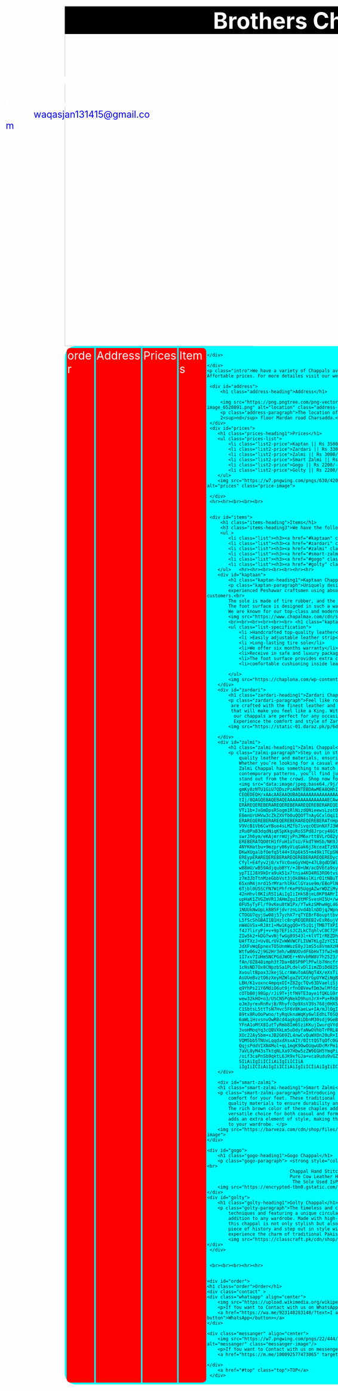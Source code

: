 <!DOCTYPE HTML>

<html>

<head>
    <meta charset="UTF-8">
    <meta name="viewport" content="width=device-width, initial-scale=1">
  <title>Brother Chappal Maker</title>
  <style>
    .email{
        color: blue;
        text-decoration: none;

    }
    .email:hover{
        border: 1px solid red;
        background-color: red;
        border-radius: 15px;
        color:yellow;
    }

    .name{
        border: 2px solid black;

        text-align: center;
        color: white;
        background-color: black;
        position: fixed;
        top: -43px;
        width: 1500px;
        height: 70px;
        font-size: 60px;
        z-index: 1;
    }
    .img{
        width: 1500px;
        height: 900px;
        opacity: 0.9;

    }
    .p1{
        font-size: 25px;
        color: white;
        width: 400px;
        position: absolute;
        top: 200px;
        left: 70px;

    }
    strong{
        color: white;
    }

    strong:hover{
        color: yellow;
        font-family: cursive;
    }
    .order{
        border: 3px solid red;
        background-color: red;
        color: white;
        font-family: cursive;
        border-radius: 30px;
        text-align: center;
        width: 1500px;

    }


    .whatsapp{
        border: 2px solid green;
        border-radius: 30px;
        background-color: yellowgreen;
        color: black;
        width: 200px;
        text-align: center;
        color: white;
        position: relative;
        left: 525px;

    }
    .whatsapp-image{
        width: 100px;
        height: 100px;
        border-radius: 700px;

    }
    .whatsapp-button{
        border: 2px solid green;
        color: green;
        width: 100px;
        font-size: 14px;
        border-radius: 8px;
    }
    .whatsapp-button:hover{
        background-color: green;
        color: white;
    }
    .messanger{
        border: 2px solid blue;
        border-radius: 30px;
        background-color: aqua;
        color: black;
        width: 200px;
        text-align: center;
        color: black;
        position: relative;
        left: 775px;
        bottom: 219px;

    }

    .messanger-image {
        width: 100px;
        height: 100px;
        border-radius: 700px;
    }
    .messanger-button{
        border: 2px solid blue;
        color: blue;
        width: 100px;
        font-size: 14px;
        border-radius: 8px;


    }
    .messanger-button:hover{
         background-color: blue;
        color: white;
    }
    .whatsapp.messanger {
    display: inline-block;
    width: 200px; /* Remove fixed width */
    height: 200px;

}
.intro{
    font-size: 30px;
}
.buttons{
   border: 3px solid aqua;
   border-radius: 30px;
   background-color: aqua;
   width: 1500px;
   display: flex; /* Add this line to make the container flexbox */
   justify-content: center;

}
.order-button{
   border: 2px solid red;
   border-top-left-radius: 10px;
   border-bottom-left-radius: 10px;
   width: 70px;
   font-size: 30px;
   background-color: red;
   color: white;
   text-decoration: none;
   margin: 2px;

}
.order-button:hover{
    background-color: white;
    color: black;
    text-decoration: none;
}
.address1{
   border: 2px solid red;

   width: 120px;
   font-size: 30px;
   background-color: red;
   color: white;
   text-decoration: none;
   margin: 2px;
   text-align: center;
}
.address1:hover{
    background-color: white;
    color: black;
    text-decoration: none;
}
.items{
   border: 2px solid red;
   border-top-right-radius: 10px;
   border-bottom-right-radius: 10px;
   width: 70px;
   font-size: 30px;
   background-color: red;
   color: white;
   text-decoration: none;
   margin: 2px;
}
.items:hover{
     background-color: white;
    color: black;
    text-decoration: none;
}
.prices{
    border: 2px solid red;

width: 120px;
font-size: 30px;
background-color: red;
color: white;
text-decoration: none;
margin: 2px;
text-align: center; 
}
.prices:hover{
    background-color: white;
    color: black;
    text-decoration: none;
}
.top{
    border: 2px solid red;
    border-radius: 20px;
    width: 200px;
    font-size: 30px;
    background-color: red;
    color: white;
    text-decoration: none;
    margin: 2px;
    text-align: center; 
    position: relative;
    bottom: 100px;
    left: 700px; 
}
.top:hover{
    background-color: white;
    color: black;
    text-decoration: none;
}

.address-logo{
    width: 400px;
    height: 400px;
    border-radius: 700px;
}
.address-heading{
    border: 3px solid red;
    border-radius: 30px;
    width: 1500px;
    background-color: red;
    color: white;
    text-align: center;
    font-family: cursive;

}
.address-paragraph{
    border: 2px solid aqua;
    border-top-left-radius: 20px;
    border-bottom-right-radius: 20px;
    font-size: 25px;
    width: 400px;
    background-color: aqua;
    text-align: center;
    color: red;
    position: relative;
    left: 600px;
    bottom: 350px;
}
.address-paragraph:hover{
    border: 2px solid red;
    background-color: red;
    color: white;
    font-family: cursive;
}
.items-heading{
    border: 2px solid red;
    border-radius: 20px;
    background-color: red;
    text-align: center;
    font-family: cursive;
    color: white;
}
.items-heading3{
    color: blue;
    font-family: cursive;
    font-size: 30px;
}
.list{
    border: 2px solid aqua;
    border-radius: 20px;
    background-color: aqua;
    font-size: 18px;
    text-align: center;
    width: 100px;
    display: inline-block;
    margin: 4px;
    color: red;
}


.list:hover{
    background-color: white;
    border: 2px solid blue;

}
.kaptaan:link{
    color: red;
    text-decoration: none;
}
.kaptaan:hover{
    color: red;
    text-decoration: none;
}
.kaptaan:visited{
    color: red;
    text-decoration: none;
}

.kaptan-heading1{
    border: 2px solid aqua;
    border-radius: 30px;
    background-color: aqua;
    font-family: cursive;
    align-items: center;
    color: red;
    width: 800px;
    display: flex;
    justify-content: center;
}
.kaptan-paragraph{
    font-size: 30px;
}
.red-kaptan1{
    width: 400px;
    height: 400px;
    border-radius: 700px;
    position: relative;
    left: 1150px;
    bottom: 300px;
}
.red-kaptan2{
    width: 400px;
    height: 400px;
    border-radius: 700px;
    position: relative;
    left: 1150px;
    bottom: 650px;
}

.kaptan-specification{
     border: 2px solid aqua;
    border-radius: 30px;
    background-color: aqua;
    font-family: cursive;
    align-items: center;
    color: red;
    width: 400px;
    display: flex;
    justify-content: center;
    position: relative;
    bottom: 300px;
}
.list-specification{
    border: 2px solid grey;
    border-top-left-radius: 30px;
    border-bottom-right-radius: 30px;
    font-size: 25px;
    text-align: center;
    list-style-type: none;
    width: 400px;
    position: relative;
    bottom: 300px;
    background-color: grey;
    color: white;
}
.zardari:link{
    color: red;
    text-decoration: none;
}
.zardari:hover{
    color: red;
    text-decoration: none;
}
.zardari:visited{
    color: red;
    text-decoration: none;
}

.zardari-heading1{
    border: 2px solid aqua;
    border-radius: 30px;
    background-color: aqua;
    font-family: cursive;
    align-items: center;
    color: red;
    width: 800px;
    display: flex;
    justify-content: center;
}
.zardari-paragraph{
    font-size: 30px;
}
.zardari-image{
    width: 400px;
    height: 400px;
    border-radius: 700px;
    position: relative;
    left: 1100px;
    bottom: 400px;
}
.zalmi-heading1{
    border: 2px solid aqua;
    border-radius: 30px;
    background-color: aqua;
    font-family: cursive;
    align-items: center;
    color: red;
    width: 800px;
    display: flex;
    justify-content: center;
}
.zalmi-paragraph{
    font-size: 30px;
}
.zalmi-image{
    border-radius: 700px;
    position: relative;
    left: 1200px;
    bottom: 300px; 
}
.zalmi:link{
    color: red;
    text-decoration: none;
}
.zalmi:hover{
    color: red;
    text-decoration: none;
}
.zalmi:visited{
    color: red;
    text-decoration: none;
}
.smart-zalmi:link{
    color: red;
    text-decoration: none;
}
.smart-zalmi:hover{
    color: red;
    text-decoration: none;
}
.smart-zalmi:visited{
    color: red;
    text-decoration: none;
}
.smart-zalmi-heading1{
    border: 2px solid aqua;
    border-radius: 30px;
    background-color: aqua;
    font-family: cursive;
    align-items: center;
    color: red;
    width: 800px;
    display: flex;
    justify-content: center;
}
.smart-zalmi-paragraph{
    font-size: 30px;
}
.smart-zalmi-image{
    width: 250px;
    height: 250px;
    border-radius: 600px;
    position: relative;
    left: 1200px;
    bottom: 300px;
}
.gogo-heading1{
    border: 2px solid aqua;
    border-radius: 30px;
    background-color: aqua;
    font-family: cursive;
    align-items: center;
    color: red;
    width: 800px;
    display: flex;
    justify-content: center;
}
.gogo-paragraph{
    font-size: 30px;
}
.gogo-image{
    width: 200px;
    height: 200px;
    border-radius: 700px;
    position: relative;
    left: 1250px;
    bottom: 200px;
}
.gogo:link{
    color: red;
    text-decoration: none;
}
.gogo:hover{
    color: red;
    text-decoration: none;
}
.gogo:visited{
    color: red;
    text-decoration: none;
}
.golty-heading1{
    border: 2px solid aqua;
    border-radius: 30px;
    background-color: aqua;
    font-family: cursive;
    align-items: center;
    color: red;
    width: 800px;
    display: flex;
    justify-content: center;
}
.golty-paragraph{
    font-size: 30px;
}
.golty:link{
    color: red;
    text-decoration: none;
}
.golty:hover{
    color: red;
    text-decoration: none;
}
.golty:visited{
    color: red;
    text-decoration: none;
}
.golty-image{
    width: 200px;
    height: 200px;
    border-radius: 700px;
    position: relative;
    left: 1250px;
    bottom: 200px;
}
.prices-heading1{
    color: white;
    border: 2px solid red;
    border-radius: 30px;
    background-color: red;
    text-align: center;
    font-family: cursive;
}
.prices-list{
    list-style-type: none;
}
.list2-price{
    border: 1px solid black;
    border-radius: 20px;
    background-color: rgb(57, 57, 57);
    color: white;
    width: 400px;
    font-size: 25px;
    text-align: center;
    

}
.list2-price:hover{
    color: yellow;
}
.price-image{
    width: 200px;
    height: 200px;
    border-radius: 70px;
    border: 3px solid black;
    position: relative;
    left: 900px;
    bottom: 200px;
}





 </style>
</head>

<body>
    <h1 class="name">Brothers Chappal Maker</h1>
    <img src="https://pakhtunwardrobe.com/cdn/shop/products/MAD07604_1_1024x1024@2x.jpg?v=1668556487" alt="chappal" class="img"  id="top"/>
    <p class="p1"><strong>Shop Name:</strong> Brother Chappal Maker.<br>
    <strong>Contact Number:</strong>03148283148<br>
    <strong>Email:</strong><a href="mailto:waqasjan131415@gmail.com" class="email">waqasjan131415@gmail.com</a></p>
    <div class="buttons">
        <a href="#order" class="order-button">order</a>
        <a href="#address" class="address1">Address</a>
        <a href="#prices" class="prices">Prices</a>
        <a href="#items" class="items">Items</a>

    </div>

    </div>
    <p class="intro">We have a variety of Chappals available in our Shop that have good quality and<br>
    Affortable prices. For more detailes visit our website or call us on our WhatsApp number. </p> <hr><hr>

     <div id="address">
         <h1 class="address-heading">Address</h1>

         <img src="https://png.pngtree.com/png-vector/20221211/ourmid/pngtree-d-location-map-icon-logo-symbol-vector-design-clipart-transparent-background-png-image_6520891.png" alt="location" class="address-logo"/>
         <p class="address-paragraph">The location of our Shop is Ghafoor Market shop no 20.<br>
         2<sup>nd</sup> floor Mardan road Charsadda.</p><br><br><br><hr><hr>
     </div>
     <div id="prices">
        <h1 class="prices-heading1">Prices</h1>
        <ul class="prices-list">
            <li class="list2-price">Kaptan || Rs 3500/-</li>
            <li class="list2-price">Zardari || Rs 3300/-</li>
            <li class="list2-price">Zalmi || Rs 3000/-</li>
            <li class="list2-price">Smart Zalmi || Rs 3000/-</li>
            <li class="list2-price">Gogo || Rs 2200/-</li>
            <li class="list2-price">Golty || Rs 2200/-</li>
        </ul>
        <img src="https://w7.pngwing.com/pngs/630/420/png-transparent-price-tag-label-icon-best-price-label-best-price-logo-love-text-heart-thumbnail.png" alt="prices" class="price-image">

     </div>
     <hr><hr><br><br><br>


     <div id="items">
         <h1 class="items-heading">Items</h1>
         <h3 class="items-heading3">We have the following items:</h3>
         <ul >
            <li class="list"><h3><a href="#kaptaan" class="kaptaan">Kaptaan</a></h3></li>
            <li class="list"><h3><a href="#zardari" class="zardari">Zardari</a></h3></li>
            <li class="list"><h3><a href="#zalmi" class="zalmi">Zalmi</a></h3></li>
            <li class="list"><h3><a href="#smart-zalmi" class="smart-zalmi">Smart Zalmi</a></h3></li>
            <li class="list"><h3><a href="#gogo" class="gogo">Gogo</a></h3></li>
            <li class="list"><h3><a href="#golty" class="golty">Golty</a></h3></li>
        </ul>   <hr><hr><br><br><br><hr><hr>
        <div id="kaptaan">
            <h1 class="kaptan-heading1">Kaptaan Chappal</h1>
            <p class="kaptan-paragraph">Uniquely designed Peshawari chappals by Brothers are entirely handcrafted by <br>
            experienced Peshawar craftsmen using absolute cow leather. <br>Pure fine thread is used for stitching carefully to ensure value quality to customers.<br>
            The sole is made of tire rubber, and the upper part of the sole is covered with leather.<br>
            The foot surface is designed in such a way that it offers comfort to the wearer. <br>
            We are known for our top-class and modern design chappals in the market.</p>
            <img src="https://www.chapalmax.com/cdn/shop/files/qqq.jpg?v=1687521339&width=1646" alt="red kaptaan" class="red-kaptan1"/>
            <br><br><br><br><br><br> <h1 class="kaptan-specification">Specifications</h1>
            <ul class="list-specification">
                <li >Handcrafted top-quality leather</li>
                <li >Easily adjustable leather strip</li>
                <li >Long-lasting tire sole</li>
                <li>We offer six months warranty</li>
                <li>Receive in safe and luxury packaging</li>
                <li>The foot surface provides extra comfort</li>
                <li>comfortable cushioning inside leather lining</li>

            </ul>
            <img src="https://chaplona.com/wp-content/uploads/2023/05/Zalmi-Kaptaan-Red-img1.4.jpg" alt="red kaptan" class="red-kaptan2"/>
        </div>
        <div id="zardari">
            <h1 class="zardari-heading1">Zardari Chappal</h1>
            <p class="zardari-paragraph">Feel like royalty in Zardari Chappal! Our traditional Peshawari Chappals<br>
             are crafted with the finest leather and intricate hand-stitched detailing<br>
             that will make you feel like a King. With their classic design, <br>
              our chappals are perfect for any occasion and will add a touch of luxury to any outfit. <br>
              Experience the comfort and style of Zardari Chappal today!</p>
            <img src="https://static-01.daraz.pk/p/6d46d59cb2a8387f1e7adeba4f36d2e7.jpg_750x750.jpg_.webp" alt="zardari chappal" class="zardari-image"/>

        </div>
        <div id="zalmi">
            <h1 class="zalmi-heading1">Zalmi Chappal</h1>
            <p class="zalmi-paragraph">Step out in style with Zalmi Chappal! Our handcrafted chappals are made with the finest <br>
                quality leather and materials, ensuring a comfortable and long-lasting fit. <br>
                Whether you’re looking for a casual evening out or dressing up for a special event,<br>
                Zalmi Chappal has something to match your every need. From classic designs to  <br>
                contemporary patterns, you’ll find just the right pair to make your style  <br>
                stand out from the crowd. Shop now for unmatched quality and luxury!</p>
                <img src="data:image/jpeg;base64,/9j/4AAQSkZJRgABAQAAAQABAAD/2wCEAAoHCBYWFRYUFhUZFRgYGBoYGRoZGBgYGBoZGBgaHhgZGBocIC4mHiErHxoZJj
                gmKy8zNTU1GiU7QDszPzA0NTEBDAwMEA8QHhISHDQrJCQ0NDQ0NDQ0NDQ0NDQ0NDQxNDQ0NDQ0PTQ0NDQ0NDQ0NDQ0NDQ0MTQ0NDE0MTQ0NDQ0P//AABEIAOEA4QMBIgA
                CEQEDEQH/xAAcAAEAAQUBAQAAAAAAAAAAAAAABAIDBQYHAQj/xAA+EAACAQIEAwQHBgUDBQEAAAABAgADEQQSITEFQVEGImGRBxMyQnGBoVJygpKxwRQzYtHwsuHxJENjo
                tIj/8QAGQEBAQEBAQEAAAAAAAAAAAAAAAECAwQF/8QAIhEBAQEAAQQCAgMAAAAAAAAAAAECEQMSITFBURMyBGGB/9oADAMBAAIRAxEAPwDs0REBERAREQEREBERAREQEREB
                ERAREQEREBERAREQEREBERAREQEREBERAREQEREBERAREQERInEMYtGm1VzZVFz1PIAeJNh84FWMxaUkNSo4RFF2ZjYCaNU7XY7FMRw3B5qYJHr6/cQ23KgkafDMeoEscMw
                VTi1b+JxGmDpsRSogm1RlNizdQNieewsLzotOmFAVQFAAAAAAAGwAGwi+Boobjy2Yrg6nMoC9/gLhRf8AFPafb9qLBOIYSphCdA4HrKZ+a7/BSxm8vUUakhfiQP1mKxfFc
                E6mnUrUHVw3cZkZXVfb0uQQOfTnAyGCxlOqi1KbrURtmQhlPzEkzkPFMO3DG/jeG1lq4ViGrUQ4dVBNgwsSSl9L+0ptqRpOk9n+M08XRSvTOjaMp9pGG6t/fmCCNDAysREB
                ERAREQEREBERAREQEREBERAREQEREBERATnHpJxT1KtDBIbFyt7faqMUUkf0qHO/veE6POaY1S3HaQbYNcfhwxK/UmWJXQeH4NKNNKSCyIoVR4AWmp8W7TtUZqWFYBQbNWG
                V9VcB1Vb6CwYBue4sLMZfb7ivqcOEUnNXfJ3WCuEClqpQn3silRzuwmp4JCFUE3Y2uerW8PL5Tn1NcR16WO6+Un+ERnzPeo+YuGdmcgsLEKWJIFtLfHqZU5pJofVoehyKfI
                zRu0PaB3dqdNiqKSpKkguRoSSPd8Jrpcy46GtTm1rXVzm8ZjrD4WkRqi2Ksl1GXuP7SgryM1vs7xZuF416Ru9CpY2vY5CTkccsynMvjrtpbXuC8Weg1xcofbTkR1tyI6zL9
                swrJh6ym/eKAjmrrmUjyPnJM6xrtt8VLrO82ycWO64PFJVRaiMGR1DKw2IO0kTn/o54iRnoMykMq1qYz5nvUF3LA7ZiQ4tcXZ9eQ6BNuRERAREQEREBERAREQEREBERAREQ
                EREBERATQO0tH1fFuH1uTsU/FkdT9HSb/NK9JhCUKGJ97D4mnUA5sNcyj6H8MsSsX6RKubFYenrZULaKCt2qKe8T7J//AB0I3sRIdTuo7fZR2/KjEfWW+2ldW4kjKM6rRod
                4NYKHatbu+9mzpry06yViqGak6j3kceaETz9X9o9XR/WuVWlJEuprDLPpSPDyv8NF7i/tXU+X+8ncSqFuGo25pOP/AFcqP/VxMVgXs9jpqD5HWZzhGMoqBTrKzp65ndVAN0
                DKwXUgalbfOefq5t44+3Xp6k55+m49k1TCpSNUjO5pPUzGzIrtlwtIWFzYF3KnbN4WnU587cT4u9dnqP7TVg62Y2TukWC210CC/LLp7Rn0Fgq+enTf7aK35lB/eTWbPaS8p
                EREypERAREQEREBERAREQEREBERAREQEREDycm9MH8/C66erqWHIHMtyPp5CdanIvS83/VYcdKLHzc/2mse2denPcBXCVQWAIF9TupGoKdG0y/iM6vw186KxG4F5yBvbnXO
                Cfyl+E4fyv2j0/xfVc0xeGyVHQ+47L8gdD5Wlpkmz9uOHFKgrqO69lfwcDQn4gfTxmssZ7elruxK8vUz26sY6uxU3l3BVNfjPMRQLmwFzufADcyPSOV7dDHdO7hOPHLKNs/
                wB8mU/wB59AdjqubBYY/+JB+UW/acDVbta9sykXtfdTyncPR1UzcOwx37rjyqOJnq+lz7bPEROLZERAREQEREBERAREQEREBERAREoZgBcmwHMwKoJmo8f7e4XDDKrfxFQm
                ypTIIJ8X9kDra9uk51x7tnia4KO4RG3RO6tvsk+03z0PQbTWcXTN1I3ftT6QqdDNTw4FWoNC5/lqfC3tn4aeM5bxLi1XE1BVrMXfKyjQAADUKoGgGv1mIxNfcxwysCqsxAu
                z7m3JbTtnMzeGbbVst3jOk8N4slKirO1tNBuT4Ac5zxkU/ENe/UEbeYkgOeZvbT5Tl1Oj+TU59R1x1eyeG34/tR6xWQUVKMLH1hvcfdGx+ek1xsMpOlwOgOg8ATcyyjy8Kk
                65xnM4jnrd15rMYarhlRkClGYase9m/EBoPlNMx9O1Tu67n8oJP0Ey9R5FdAd/EX56ix+hmfw8a7pV/JzntsXsO/sN0InVfR9xqhQwpw9evToNTq1FVatREYoxDqRci47+4
                6Tjbl0U5SCFN7W1PhfrKeP95UqgAZwrWDZiMy2bN9k5kJt0I5Wl35nDOfD6ewvEaNT+XVSp9x1b9DJc+PaDsGBTMGGxS4b5Eaz6A9EvGa9bDvTxDl2p5SpY3bK2bQn3rZRr
                42nHhvl0KIiRSIiAiIgIiIHkSBjeL0KP8AMrIm4sWF7gXItvexBmOftlgh/wB8H4I5H0WJLRsETTOKekXCop9XmrtyUKyL82YbfAGaLxT0g4urcK4pL0pix+bG7eVpudPVZ
                upHaK1ZVGZmVR1JAHmZguIdtMFSvesHI5U+/wDUd36zheK4i7nM7s56sSx8zIrOTOk6P3U7nT+K+lI6ihRC/wBVQ3P5V0HmZpHFe0uIxH82qzj7N8q/lWw+kwt4m84k9Rm2
                0FU5yTyFl/f9vKeu8tW1Px/YTwkzSMhwHgL46sMOjqhZWbMwLABRfYdTYfObJiPRLiaCPV9fSqCmrvlCuGNluQt9Lm01/s32gbA1/Xogc5GQq11BDW5gciAf8vJHHfSJj69
                1NUUkNwUpLkBB5FjdvrznLUvd4blnDDjqJWpnlRLd4bHUjp4zxTOzmuqZcvLQlwSKGUEz12lsEtoNBzP9vGEXqGF9Yr32HTmb3t9LfMypwMmyHKzaZTcgZSM7DcWzAWIIsf
                CTOGU7qyjSw08j57yzhX7rqTYEBrF8oupttbvNlZgBpufgc6ixAXEG1gqj5E/RiR/zN09FWOK47Kxv62m6a9RZx9EI+c0fJYkdDbymT7P4/wBRiaNbkjqx+7fvD8t4uec2L
                L5fScShGBAI1B1Hzlc8rqREQEREBIvEsR6ujVqfYpu/5VJ/aSphO2FXLgcSetF1/OMo/WBxenw166GoDd7ZixN87M75s3iQF18BMRVBVirbgkHW+o31G82D+O9ThAFPfqWC
                nW4GVSx+RJAt1+Mw1KggQO+Y5iQijTMB7TXPIHpzGtp16fdzefXwnU7eJx7Q2YyiZH1FNtmKG2mYXHwut7eUs18C6i5Fx1Uhhp8P3nfly4Q7QBLmWLSooyz0LKogWWHe+X6
                f4J7liryPj+v+9p7EFisJCZLkCTqhlvC0C72F/kCTrpcAanS5+UxpqJ6A5VvobDmDyuNR4Wlsp008Nh8ukuqO6TYC7E2UZVFzewHIa7S2BNT0l9qFc3tbXpzl5Uc7KR4nT9
                ZIw5k2+kDGfwvNjfwGg89543l+klVTIrREZDhb2v8AD9JSQEqnUhSTqoBORxqFzaXytbWW8G9jLmJGZKb9VyfND/YiKsWKuBOc5mCG9mUhiQVOVgcoI3B5zK8E4KGcM17DX
                UAfTXzJ+Uv8LrUVZvWWVWCFLIUW7KLgZzYC5IzE2OW99RK8X2iQKRSGTbW121ve3ugiw+1v4Ty731brtzP9ejOen291v+OldjuJFmqYc6imAUPRb2K36A2t85tk5N6MeLj+
                JdXFvWqEpnexTO5UnmWuzE8yJ1mS5s8VnmXzHsREgREQE1b0jORw7EEAn+XsL6euS5+QuflNplLC+h1BgfNT4hXy5h7K5QVubgAAXBNuXK0uYrvEMhuqpa1rMqobZmB63vo
                Wtfw06v2j9G2Hr3eh/wBNUOvdF6bHxT3fw2+BnLONcExODfLiKZUcnXvI33W2+RsfCd86lYsqGKkrpYllN1YqfAygYsOe/Zz3j3r5szADMWHeNrAgEkb9TKhTVjZWt7A7/d
                1I7xv7IUHmSNCPGdJWOEr+NVvbRW8V7h2523/zwlPqaLbOyfeF/qNv+fnEagwAaxINyCOimzH4A28xLWaPHwJp4c/uFH+6wJ/zw/uL2mwlTbIT92z87e7fw8xI+aVjEsPeY
                fAn/OZ848imph3t7Da+B8SP0PlPFwlb7HncfrbrK2xj/bb8x8P7DykWtWZt2LfEk/5ufOLz9kU4lHX2mQeF7nyl/hlPuO176Mb2a2gyjbbvMLE6XtfocbXMy2B7tHxYKN2B
                1cNsND7Ox8CNpzbSa1PLdelvDlIimZDiDd825gfoBMcN50nphLoGS82kh0JLI0lEeoZYMutLLRBXTbWS81qCdM55ff8A2A8pBBkmrpTQdST9BceZi+x5inBRdtAt+8xNwzg
                XvoultBpax3JkejSLcrAWuToAGNgT4X/eXsTiWREKnXLlAzBvbeoCAtu5e5031vzmR4J2Q4hiypFNqSAAZ62ZQFGwRW7xFtgBbxEx3cNccsh2Apl8fh0QErTz1Xa2oAQi56
                AsUUeBvztO6zXeyHZWlgaZVCXdrGpUYWZiNgB7qjWw+pmxTz6vNbk4exESKREQEREBLVakrqVZQynQhgCCPEHeXYgaJxv0Y4OtdqebDt/Rql/uHb8JE0bifo0x9K5plMSv9
                LBH/K1voxnc4mpqxOI+Z8ZgcTQv63DVaeliSjhSDuC1spHzlhOKXOYkNdlY5lDElRYAtva3K9p9PzHYzgeGq/zcPRqffpIx8yJr8l+We184nEqRbubWvc3ve+be1+XS3K+s
                q9YhPs21Y6MdiO6ut9jrfnO8VewfDm3wlMfdzJ/pIkB/Rjw0m/qGHwq1f/qX8k+l7XEwU+zfRd2O49o6W0PTl1lmrXQbBR7XMk6nTnuBoPredvT0W8NH/ac+Bq1P2MyeG7C
                cOTbB0j98Gp/rJi9T+jtfN9TE3aye1fQKLG9raAa7cpnKQtRy6jvU7jMBstT3NyRffle3vCfR+FwNOmLU6aUx0RFQeQE+feJq2fEix7uIbMO7YFalRdb68ztp15S51ymosY
                wew32kHO+o3/USCN5PqNekD9hunJrX+Pu+RkBd51jFScNJrHSQ6Iko7SiK8tmVvKbSootew6m0v8RazBR7q6jxOp+lpd4bTu5Y2yqDe/w1+Ite/wAZGa9R9Bcu4AAt7xsAP
                oJm3yrevRnRvjB/RhyfcOp9XsV39s768j0HX5zL0T0c1TF1rd3uqhso9pnZtF0Ggp6DTWdNnm17dZ6exETKkREBERAREQEREBERAREQEREBERA8nBe1mFyY/GU7WDlnXRfe
                C1SbtsL5ttTsN7Hvc5F6V8KaeLw+IA/mJlOgIzUXvqDobioND9kzePaa9NL4awLFGuQ4IsOvgOti1vG0hMhVip3Bt8fEeBGvzl2oMjEKfZNwbg6bqbgkdNpMxNMVEWooObY
                89tx8RuOoPwno/tyRqUknaWqKy6wlEdhLT6SQ8rwWGztmPdVdSTyH94tBx6ujlv3nJv8ADTNry5DxEjYVPaYi4VbbKwzOCFuGO25uL2sJ7j6+dy2w2UdFGwty628ZcoUiy0
                6aWL1HsvsnvOwRBcd4agkg8iDbnM30sdj9GeB9Xgka1jVd6h8RfKp/Kin5zb5HwGFWlTSkvsoiovwVQB+kkzzW83l1IiJAiIgIiICIiAiIgIiICIiAiIgIiIHk0z0pcP8AW
                YFnA1oMtX8IutTyRmb8Im6SziKKujIwurqVYdQwsR5GWXi8j5srm6q+9gEbnqo7nKwGUADUk5Gkngh79j7HvHXS2qkWI10PO9sx5aeVOHtRrVcI9yyuaV+7ckG9N7sQBmBU
                3voHMoqYq3cQBVXkLm5uDdyfaNwOVhbTrPRL8OVi6pN7nc67W+nKVOwAudJe4Zw6rWPcQt/Vso+LTZqfYgMnfch9wV2B+B3nPfXzjxb5dcdHWvMjT1GbXlyH7mS6gIoHKCQ
                XOc22Ay5bm+xJB2G69ZL4nwCvQuWXOn20uR+Ibr+njMUuJZNRYjoRcW3sf9uvS4m87zuc5rnrGs3ixFpUS7WGnMk3sq3sWawJA1Gtpuvo24b6/GmsQcmGUEA2PfZSlJSQAC
                VQMSbb5TNUxLqqdxdXsxAIY/0IttQSTqOfc0G07b2I4F/CYVabAesc+sqn/wAjAXF+igKo+7M714XMbHEROLZERAREQEREBERAREQEREBERAREQEREBERA5P6WOEZWTEqml
                QqjsPddVIXN4Mul+qL1mgK9OwOUqwUDcMrPm1Z1YbZfdHMfKfRfEMElem1GoodHGVlPMfsed5pFb0TYM+zVrr+Km36pebzvicVmxoydrKqghGKiy5BZLC3tZgqC/ha1vGS0
                7aVL8yM43sTktqNLXa97Hbw5zZW9EGH5YmqPiqH9AJYb0Pp7uLYfGkD+jiS56d+G5vc+WGTtq91uABds3czd33coLi563sJhMbiqVVw7JkJsXRO4GObvBbk5Tl1zdTa3Oba
                /oif3caPnSb9qktL6JK9xfGJa+vca9udu9vGZjPnM4Na1rxq8rHo54EcViDiagvToMCNAFeuAMtraWQWbbcr0M7LIHB+GU8NRShSXKiCw6knVmY8ySSSepk+TV5rMnD2IiR
                SIiAiIgIiICIiAiIgIiICIiA
                iIgIiICIiAiIgIiICIiAiIgIiICIiAiIgIiICIiAiIgIiICIiAiIgIiICIiAiIgIiICIiAiIgIiICIiAiIgIiIH//Z" alt="zalmi" class="zalmi-image">
        </div>

        <div id="smart-zalmi">
        <h1 class="smart-zalmi-heading1">Smart Zalmi</h1>
        <p class="smart-zalmi-paragraph">Introducing the Smart Zalmi Brown Peshawari Chaples, the perfect blend of style and <br>
            comfort for your feet. These traditional Pakistani sandals are handcrafted with the highest <br>
            quality materials to ensure durability and long-lasting <br><br>
            The rich brown color of these chaples adds a touch of elegance to any outfit, making them a <br>
            versatile choice for both casual and formal occasions. The intricate embroidery on the straps <br>
            adds an extra element of style, making these chaples a unique and eye-catching addition <br>
            to your wardrobe. </p>
        <img src="https://barveza.com/cdn/shop/files/WhatsAppImage2023-07-14at12.12.54PM.jpg?v=1689319695&width=1646" alt="smart zalmi" class="smart-zalmi-image">
    </div>

    <div id="gogo">
        <h1 class="gogo-heading1">Gogo Chappal</h1>
        <p class="gogo-paragraph"> <strong style="color:blue">Brothers Chappal Makers</strong>Brings You Unique And Vibrant Footwear Choice Double Sole, GoGo <br>
                                   Chappal Hand Stitched, Hand Made. This Peshawari Traditional Design Chappal With 100% <br>
                                   Pure Cow Leather Hand Stitched. By The Traditional Experts Craftsmen's Of Charsadda City.<br>
                                    The Sole Used IsPure Tire Rubber And Best Quality To Make Your Steps More Gripper. </p>
        <img src="https://encrypted-tbn0.gstatic.com/images?q=tbn:ANd9GcQGxmP00QEg8F00VmOmut7b5u0QSnf7CwVpSw&usqp=CAU" alt="gogo chappal" class="gogo-image">
    </div>
    <div id="golty">
        <h1 class="golty-heading1">Golty Chappal</h1>
        <p class="golty-paragraph">The timeless and classic Golti Charsadda Chappal! Handcrafted with traditional<br>
            techniques and featuring a unique circular design, the Golti Chappal is the perfect<br>
            addition to any wardrobe. Made with high-quality leather and durable materials,<br>
            this chappal is not only stylish but also comfortable and long-lasting. Get your hands on a<br>
            piece of history and step out in style with the Golti Charsadda Chappal. Order now and<br>
            experience the charm of traditional Pakistani footwear!</p>
            <img src="https://classcraft.pk/cdn/shop/products/4.jpg?v=1710561240&width=1646" alt="chappal" class="golty-image">
    </div>
     </div>


     <br><br><br><hr><hr>


    <div id="order">
    <h1 class="order">Order</h1>
    <div class="contact" >
    <div class="whatsapp" align="center">
        <img src="https://upload.wikimedia.org/wikipedia/commons/thumb/6/6b/WhatsApp.svg/1024px-WhatsApp.svg.png" alt="whatsapp" class="whatsapp-image"/>
        <p>If You want to Contact with us on WhatsApp. <br>Then Please Press the botton</p>
        <a href="https://wa.me/923148283148/?text=I am Interested in your Product can we talk?" target="_blank"><button class="whatsapp-button">WhatsApp</button></a>
    </div>

    <div class="messanger" align="center">
        <img src="https://w7.pngwing.com/pngs/22/444/png-transparent-messenger-facebook-messenger-messenger-logo-social-media-icon-thumbnail.png" alt="messanger" class="messanger-image"/>
        <p>If You want to Contact with us on messenger. <br>Then Please Press the botton</p>
        <a href="https://m.me/100092577473065" target="_blank"><button class="messenger-button">Messenger</button></a>

    </div>
        <a href="#top" class="top">TOP</a>
     </div>

</body>

</html>
